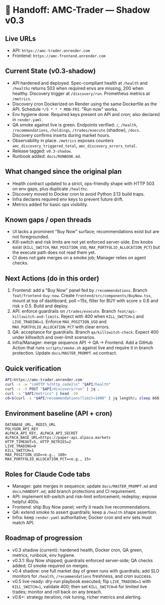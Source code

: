 # 🚦 Handoff: AMC-Trader — Shadow v0.3

## Live URLs
- API: `https://amc-trader.onrender.com`
- Frontend: `https://amc-frontend.onrender.com`

## Current State (v0.3-shadow)
- API hardened and deployed. Spec-compliant health at `/health` and `/healthz` returns 503 when required envs are missing, 200 when healthy. Discovery trigger at `/discovery/run`. Prometheus metrics at `/metrics`.
- Discovery cron Dockerized on Render using the same Dockerfile as the API. Schedule `*/5 * * * MON-FRI`. "Run now" works.
- Env hygiene done. Required keys present on API and cron; also declared in `render.yaml`.
- QA smoke against live is green. Endpoints verified: `/`, `/health`, `/recommendations`, `/holdings`, `/trades/execute` (shadow), `/docs`. Discovery confirms inserts during market hours.
- Observability in place. `/metrics` exposes counters `amc_discovery_triggered_total`, `amc_discovery_errors_total`.
- Release tagged: `v0.3-shadow`.
- Runbook added: `docs/RUNBOOK.md`.

## What changed since the original plan
- Health contract updated to a strict, ops-friendly shape with HTTP 503 on env gaps, plus duplicate `/healthz`.
- Discovery moved to Docker cron to avoid Python 3.13 build traps.
- Infra declares required env keys to prevent future drift.
- Metrics added for basic ops visibility.

## Known gaps / open threads
- UI lacks a prominent "Buy Now" surface; recommendations exist but are not foregrounded.
- Kill-switch and risk limits are not yet enforced server-side. Env knobs exist (`KILL_SWITCH`, `MAX_POSITION_USD`, `MAX_PORTFOLIO_ALLOCATION_PCT`) but the execute path does not read them yet.
- CI does not gate merges on a smoke job; Manager relies on agent checks.

## Next Actions (do in this order)
1) Frontend: add a "Buy Now" panel fed by `/recommendations`. Branch `feat/frontend-buy-now`. Create `frontend/src/components/BuyNow.tsx`, mount at top of dashboard, poll ~15s, filter for BUY with score ≥ 0.6 and risk ≤ 0.5. Build and deploy.
2) API: enforce guardrails on `/trades/execute`. Branch `feat/api-killswitch-and-limits`. Reject with 400 when `KILL_SWITCH=1` and `LIVE_TRADING=1`. Enforce `MAX_POSITION_USD` and `MAX_PORTFOLIO_ALLOCATION_PCT` with clear errors.
3) QA: acceptance for guardrails. Branch `qa/killswitch-check`. Expect 400 under killswitch and over-limit scenarios.
4) Infra/Manager: merge sequence API → QA → Frontend. Add a GitHub Action that runs `scripts/smoke.sh` against live and require it in branch protection. Update `docs/MASTER_PROMPT.md` contract.

## Quick verification
```bash
API=https://amc-trader.onrender.com
curl -s -w "\nHTTP %{http_code}\n" "$API/health"
curl -s -X POST "$API/discovery/run" | jq .
curl -s "$API/metrics" | head -20
c0=$(curl -s "$API/recommendations?limit=1000" | jq length); sleep 660; c1=$(curl -s "$API/recommendations?limit=1000" | jq length); echo "$c0 -> $c1"
```

## Environment baseline (API + cron)

```
DATABASE_URL, REDIS_URL
POLYGON_API_KEY
ALPACA_API_KEY, ALPACA_API_SECRET
ALPACA_BASE_URL=https://paper-api.alpaca.markets
HTTP_TIMEOUT=5, HTTP_RETRIES=2
LIVE_TRADING=0
KILL_SWITCH=1
MAX_POSITION_USD=<e.g., 100>
MAX_PORTFOLIO_ALLOCATION_PCT=<e.g., 15>
```

## Roles for Claude Code tabs

* Manager: gate merges in sequence; update `docs/MASTER_PROMPT.md` and `docs/HANDOFF.md`; add branch protections and CI requirement.
* API: implement kill-switch and risk-limit enforcement; redeploy; expose helpful 400s.
* Frontend: ship Buy Now panel; verify it reads live recommendations.
* QA: extend smoke to assert guardrails; keep a `/health` shape assertion.
* Infra: keep `render.yaml` authoritative; Docker cron and env sets must match API.

## Roadmap of progression

* v0.3 shadow (current): hardened health, Docker cron, QA green, metrics, runbook, env hygiene.
* v0.3.1: Buy Now shipped; guardrails enforced server-side; QA checks added; CI smoke required on merges.
* v0.4 shadow: one full market day of green runs with guardrails; add SLO monitors for `/health`, `/recommendations` freshness, and cron success.
* v0.5 live-ready: dry-run playbook executed; flip `LIVE_TRADING=1` with `KILL_SWITCH=1`, validate 400; then set `KILL_SWITCH=0` for limited live trades; monitor and roll back on any breach.
* v0.6+: strategy iteration, risk tuning, richer metrics and alerting.
